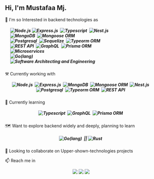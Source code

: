 ## Hi, I'm Mustafaa Mj.

👀 I'm so Interested in backend technologies as <h5 align="">
&nbsp;&nbsp;&nbsp;&nbsp; ![Node.js](https://img.shields.io/badge/-Node.js-05122A?style=flat&logo=node.js)&nbsp;![Express.js](https://img.shields.io/badge/-Expressjs-05122A?style=flat&logo=express)&nbsp; ![Typescript](https://img.shields.io/badge/-Typescript-05122A?style=flat&logo=typescript)&nbsp; ![Nest.js](https://img.shields.io/badge/-Nest.js-05122A?style=flat&logo=nestjs)&nbsp;
 <br> &nbsp;&nbsp;&nbsp;&nbsp; ![MongoDB](https://img.shields.io/badge/-MongoDB-05122A?style=flat&logo=mongodb)&nbsp; ![Mongoose ORM](https://img.shields.io/badge/-Mongoose_ORM-05122A?style=flat&logo=)&nbsp; 
 <br> &nbsp;&nbsp;&nbsp;&nbsp; ![Postgresql](https://img.shields.io/badge/-Postgresql-05122A?style=flat&logo=postgresql)&nbsp; ![Sequelize](https://img.shields.io/badge/-Sequelize_ORM-05122A?style=flat&logo=sequelize)&nbsp; ![Typeorm ORM](https://img.shields.io/badge/-Typeorm-05122A?style=flat&logo=typeorm)&nbsp; 
 <br> &nbsp;&nbsp;&nbsp;&nbsp; ![REST API](https://img.shields.io/badge/-REST_API-05122A?style=flat&logo=api)&nbsp; ![GraphQL](https://img.shields.io/badge/-GraphQL-05122A?style=flat&logo=graphql)&nbsp; ![Prisma ORM](https://img.shields.io/badge/-Prisma_ORM-05122A?style=flat&logo=prisma)&nbsp;
 <br> &nbsp;&nbsp;&nbsp;&nbsp; ![Microservices](https://img.shields.io/badge/-Microservices-05122A?style=flat&logo=ms)&nbsp; 
 <br> &nbsp;&nbsp;&nbsp;&nbsp; ![Go(lang)](https://img.shields.io/badge/-Go-05122A?style=flat&logo=go)&nbsp;
 <br> &nbsp;&nbsp;&nbsp;&nbsp; ![Software Architecting and Engineering](https://img.shields.io/badge/-Software_Architecting_and_Engineering-05122A?style=flat&logo=architect)&nbsp;</h5> 
⚒  Currently working with <h5 align="center">![Node.js](https://img.shields.io/badge/-Node.js-05122A?style=flat&logo=node.js)&nbsp; ![Express.js](https://img.shields.io/badge/-Expressjs-05122A?style=flat&logo=express)&nbsp; ![MongoDB](https://img.shields.io/badge/-MongoDB-05122A?style=flat&logo=mongodb)&nbsp; ![Mongoose ORM](https://img.shields.io/badge/-Mongoose_ORM-05122A?style=flat&logo=)&nbsp; ![Nest.js](https://img.shields.io/badge/-Nest.js-05122A?style=flat&logo=nestjs)&nbsp; ![Postgresql](https://img.shields.io/badge/-Postgresql-05122A?style=flat&logo=postgresql)&nbsp; ![Typeorm ORM](https://img.shields.io/badge/-Typeorm-05122A?style=flat&logo=typeorm)&nbsp; ![REST API](https://img.shields.io/badge/-REST_API-05122A?style=flat&logo=api)&nbsp;</h5> 
🌱 Currently learning <h5 align="center">![Typescript](https://img.shields.io/badge/-Typescript-05122A?style=flat&logo=typescript)&nbsp; ![GraphQL](https://img.shields.io/badge/-GraphQL-05122A?style=flat&logo=graphql)&nbsp; ![Prisma ORM](https://img.shields.io/badge/-Prisma_ORM-05122A?style=flat&logo=prisma)&nbsp;</h5>
🗺 Want to explore backend widely and deeply, planning to learn <h5 align="center">![Go(lang)](https://img.shields.io/badge/-Go-05122A?style=flat&logo=go)&nbsp; || ![Rust](https://img.shields.io/badge/-Rust-05122A?style=flat&logo=rust)&nbsp;</h5> 
💞️ Looking to collaborate on Upper-shown-technologies projects

📫 Reach me in 
<p align="center">
<a href="mailto:mustafobey99@mail.ru"><img src="https://img.shields.io/badge/-mustafobey99@mail.ru-D14836?style=flat&logo=Gmail&logoColor=white"/></a>
<a href="https://www.instagram.com/sty_z17/"><img src="https://img.shields.io/badge/-@sty_z17-E4405F?style=flat&logo=Instagram&logoColor=white"/></a>
<a href="https://t.me/Ok_Google99"><img src="https://img.shields.io/badge/-@Ok__Google99-1877F2?style=flat&logo=Telegram&logoColor=white"/></a>
</p>
